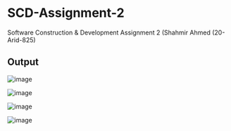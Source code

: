 # SCD-Assignment-2
 Software Construction & Development Assignment 2 (Shahmir Ahmed (20-Arid-825)

## Output

![image](https://user-images.githubusercontent.com/112096617/204142348-079639b4-b59d-42bb-8003-3179ef84528f.png)

![image](https://user-images.githubusercontent.com/112096617/204142378-0fa79d8e-0f73-4d80-b8cc-740b90e5fe32.png)

![image](https://user-images.githubusercontent.com/112096617/204142395-c2fbe283-32d6-4c66-bb69-e78785e5788d.png)

![image](https://user-images.githubusercontent.com/112096617/204142416-52b1fa0d-6010-42b1-af7d-5918783fba9d.png)
